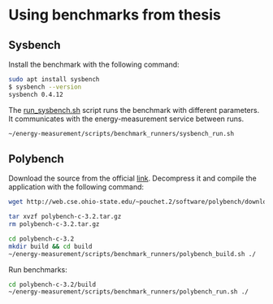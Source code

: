 # Using benchmarks from thesis

## Sysbench

Install the benchmark with the following command:

```sh
sudo apt install sysbench
$ sysbench --version
sysbench 0.4.12
```

The [run_sysbench.sh](../scripts/benchmark_runners/run_sysbench.sh) script runs the benchmark with different parameters. It communicates with the energy-measurement service between runs.

```sh
~/energy-measurement/scripts/benchmark_runners/sysbench_run.sh
```

## Polybench

Download the source from the official [link](http://web.cse.ohio-state.edu/~pouchet.2/software/polybench/download/polybench-c-3.2.tar.gz). Decompress it and compile the application with the following command:

```sh
wget http://web.cse.ohio-state.edu/~pouchet.2/software/polybench/download/polybench-c-3.2.tar.gz

tar xvzf polybench-c-3.2.tar.gz
rm polybench-c-3.2.tar.gz

cd polybench-c-3.2
mkdir build && cd build
~/energy-measurement/scripts/benchmark_runners/polybench_build.sh ./
```

Run benchmarks:

```sh
cd polybench-c-3.2/build
~/energy-measurement/scripts/benchmark_runners/polybench_run.sh ./
```

##
